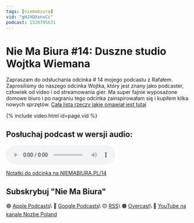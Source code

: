 ```yaml
---
tags: [niemabiura]
vid: "gHJXQXxnxCc"
podcast: 1526795631
---
```


# Nie Ma Biura #14: Duszne studio Wojtka Wiemana

Zapraszam do odsłuchania odcinka # 14 mojego podcastu z Rafałem. Zaprosiliśmy do naszego odcinka Wojtka, który jest znany jako podcaster, człowiek od video i od streamowania gier. Ma super fajnie wyposażone domowe biuro i po nagraniu tego odcinka zainspirowałam się i kupiłem kilka nowych sprzętów. [Cała lista rzeczy jakie omawiał jest tutaj](https://nozbe.how/Tnhyj)

{% include video.html id=page.vid %}

<!--More-->

## Posłuchaj podcast w wersji audio:

<audio controls>
<source src="https://media.transistor.fm/828cb2dc/4f6943e7.mp3" type="audio/mpeg">
</audio>



[Notatki do odcinka na NIEMABIURA.PL/14](https://niemabiura.pl/14)

## Subskrybuj "Nie Ma Biura"

🟣 [Apple Podcasts](https://podcasts.apple.com/pl/podcast/nie-ma-biura/id1526795631)\\
🔵 [Google Podcasts](https://podcasts.google.com/feed/aHR0cHM6Ly9mZWVkcy50cmFuc2lzdG9yLmZtL25pZW1hYml1cmE)\\
🟡 [RSS](https://nozbe.com/niemabiura.rss)\\
🟠 [Overcast](https://overcast.fm/itunes1526795631/nie-ma-biura)\\
🔴 [YouTube na kanale Nozbe Poland](https://youtube.com/NozbePoland)

<!--podcast: 1526795631-->

[n]: https://michael.gratis/nozbe_pl
[np]: https://michael.gratis/nozbepersonal_pl